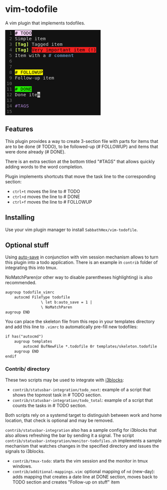 # vim-todofile

A vim plugin that implements todofiles.

![screenshot](https://raw.githubusercontent.com/SabbathHex/vim-todofile/master/sample.png)

## Features

This plugin provides a way to create 3-section file with parts for items that are to be done (# TODO), to be followed-up (# FOLLOWUP) and items that were done already (# DONE).

There is an extra section at the bottom titled "#TAGS" that allows quickly adding words to the word completion.

Plugin implements shortcuts that move the task line to the corresponding section:

* `ctrl+t` moves the line to # TODO
* `ctrl+d` moves the line to # DONE
* `ctrl+f` moves the line to # FOLLOWUP


## Installing

Use your vim plugin manager to install `SabbathHex/vim-todofile`.

## Optional stuff

Using [auto-save](https://github.com/907th/vim-auto-save) in conjunction with vim session mechanism allows to turn this plugin into a todo application. There is an example in `contrib` folder of integrating this into tmux.

NoMatchParen(or other way to disable parentheses highlighting) is also recommended.

	augroup todofile_vimrc
		autocmd FileType todofile
					\ let b:auto_save = 1 |
					\ NoMatchParen
	augroup END


You can place the skeleton file from this repo in your templates directory and add this line to `.vimrc` to automatically pre-fill new todofiles:

	if has("autocmd")
		augroup templates
			autocmd BufNewFile *.todofile 0r templates/skeleton.todofile
		augroup END
	endif

### Contrib/ directory

These two scripts may be used to integrate with [i3blocks](https://github.com/vivien/i3blocks):

* `contrib/statusbar-integration/todo_next`: example of a script that shows the topmost task in # TODO section.
* `contrib/statusbar-integration/todo_total`: example of a script that counts the tasks in # TODO section.

Both scripts rely on a systemd target to distinguish between work and home location, that check is optional and may be removed.

`contrib/statusbar-integration` also has a sample config for i3blocks that also allows refreshing the bar by sending it a signal. The script `contrib/statusbar-integration/monitor-todofiles.sh` implements a sample mechanism that watches changes in the specified directory and issues the signals to i3blocks.

* `contrib/tmux-todo`: starts the vim session and the monitor in tmux windows.
* `contrib/additional-mappings.vim`: optional mapping of `nd` (new-day): adds mapping that creates a date line at DONE section, moves back to TODO section and creates "Follow-up on stuff" item
